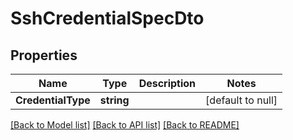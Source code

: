 # SshCredentialSpecDto

## Properties
Name | Type | Description | Notes
------------ | ------------- | ------------- | -------------
**CredentialType** | **string** |  | [default to null]

[[Back to Model list]](../README.md#documentation-for-models) [[Back to API list]](../README.md#documentation-for-api-endpoints) [[Back to README]](../README.md)

